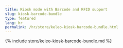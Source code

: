 ```yaml
---
title: Kiosk mode with Barcode and RFID support
slug: kiosk-barcode-bundle
type: featured
lang: hr
permalink: /hr/store/keleo-kiosk-barcode-bundle.html
---
```


{% include store/keleo-kiosk-barcode-bundle.md %}
